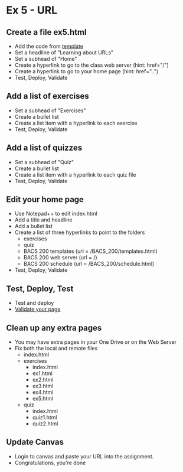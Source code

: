 # Ex 5 - URL

## Create a file ex5.html
* Add the code from [template](templates/simple.html)
* Set a headline of "Learning about URLs"
* Set a subhead of "Home"
* Create a hyperlink to go to the class web server (hint: href="/")
* Create a hyperlink to go to your home page (hint: href="..")
* Test, Deploy, Validate

## Add a list of exercises
* Set a subhead of "Exercises"
* Create a bullet list
* Create a list item with a hyperlink to each exercise
* Test, Deploy, Validate

## Add a list of quizzes
* Set a subhead of "Quiz"
* Create a bullet list
* Create a list item with a hyperlink to each quiz file
* Test, Deploy, Validate

## Edit your home page
* Use Notepad++ to edit index.html
* Add a title and headline
* Add a bullet list
* Create a list of three hyperlinks to point to the folders
    * exercises
    * quiz
    * BACS 200 templates  (url = /BACS_200/templates.html)
    * BACS 200 web server (url = /)
    * BACS 200 schedule   (url = /BACS_200/schedule.html)
* Test, Deploy, Validate

## Test, Deploy, Test
* Test and deploy
* [Validate your page](validator.org)

## Clean up any extra pages
* You may have extra pages in your One Drive or on the Web Server
* Fix both the local and remote files
    * index.html
    * exercises
        * index.html
        * ex1.html
        * ex2.html
        * ex3.html
        * ex4.html
        * ex5.html
    * quiz
        * index.html
        * quiz1.html
        * quiz2.html


## Update Canvas
* Login to canvas and paste your URL into the assignment.
* Congratulations, you're done


